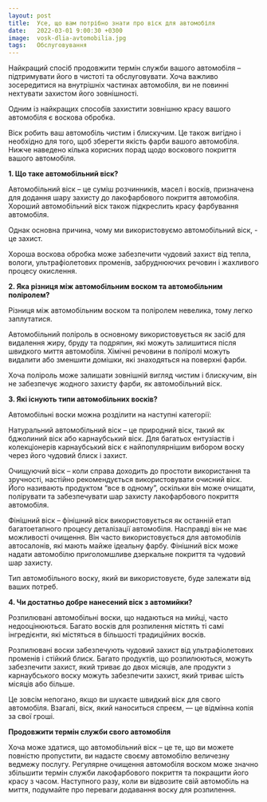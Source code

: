 ```yaml
---
layout: post
title:  Усе, що вам потрібно знати про віск для автомобіля
date:   2022-03-01 9:00:30 +0300
image:  vosk-dlia-avtomobilia.jpg
tags:   Обслуговування
---
```

Найкращий спосіб продовжити термін служби вашого автомобіля – підтримувати його в чистоті та обслуговувати. Хоча важливо зосередитися на внутрішніх частинах автомобіля, ви не повинні нехтувати захистом його зовнішності. 

Одним із найкращих способів захистити зовнішню красу вашого автомобіля є воскова обробка. 

Віск робить ваш автомобіль чистим і блискучим. Це також вигідно і необхідно для того, щоб зберегти якість фарби вашого автомобіля. Нижче наведено кілька корисних порад щодо воскового покриття вашого автомобіля. 


**1. Що таке автомобільний віск?** 


Автомобільний віск – це суміш розчинників, масел і восків, призначена для додання шару захисту до лакофарбового покриття автомобіля. Хороший автомобільний віск також підкреслить красу фарбування автомобіля. 

Однак основна причина, чому ми використовуємо автомобільний віск, - це захист. 

Хороша воскова обробка може забезпечити чудовий захист від тепла, вологи, ультрафіолетових променів, забруднюючих речовин і жахливого процесу окислення. 


**2. Яка різниця між автомобільним воском та автомобільним поліролем?**


Різниця між автомобільним воском та поліролем невелика, тому легко заплутатися. 

Автомобільний поліроль в основному використовується як засіб для видалення жиру, бруду та подряпин, які можуть залишитися після швидкого миття автомобіля. Хімічні речовини в поліролі можуть видалити або зменшити домішки, які знаходяться на поверхні фарби. 

Хоча поліроль може залишати зовнішній вигляд чистим і блискучим, він не забезпечує жодного захисту фарби, як автомобільний віск. 


**3. Які існують типи автомобільних восків?** 


Автомобільні воски можна розділити на наступні категорії:

Натуральний автомобільний віск – це природний віск, такий як бджолиний віск або карнаубський віск. Для багатьох ентузіастів і колекціонерів карнаубський віск є найпопулярнішим вибором воску через його чудовий блиск і захист.

Очищуючий віск – коли справа доходить до простоти використання та зручності, настійно рекомендується використовувати очисний віск. Його називають продуктом “все в одному”, оскільки він може очищати, полірувати та забезпечувати шар захисту лакофарбового покриття автомобіля.

Фінішний віск – фінішний віск використовується як останній етап багатоетапного процесу деталізації автомобіля. Насправді він не має можливості очищення. Він часто використовується для автомобілів автосалонів, які мають майже ідеальну фарбу. Фінішний віск може надати автомобілю приголомшливе дзеркальне покриття та чудовий шар захисту. 

Тип автомобільного воску, який ви використовуєте, буде залежати від ваших потреб. 


**4. Чи достатньо добре нанесений віск з автомийки?** 


Розпилювані автомобільні воски, що надаються на мийці, часто недооцінюються. Багато восків для розпилення містять ті самі інгредієнти, які містяться в більшості традиційних восків. 

Розпилювані воски забезпечують чудовий захист від ультрафіолетових променів і стійкий блиск. Багато продуктів, що розпилюються, можуть забезпечити захист, який триває до двох місяців, але продукти з карнаубського воску можуть забезпечити захист, який триває шість місяців або більше. 

Це зовсім непогано, якщо ви шукаєте швидкий віск для свого автомобіля. Взагалі, віск, який наноситься спреєм, — це відмінна копія за свої гроші. 


**Продовжити термін служби свого автомобіля**


Хоча може здатися, що автомобільний віск – це те, що ви можете повністю пропустити, ви надасте своєму автомобілю величезну ведмежу послугу. Регулярне очищення автомобіля воском може значно збільшити термін служби лакофарбового покриття та покращити його красу з часом. Наступного разу, коли ви відвозите свій автомобіль на миття, подумайте про переваги додавання воску для розпилення.
